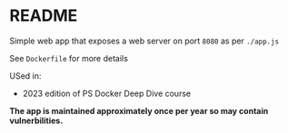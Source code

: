 # README

Simple web app that exposes a web server on port `8080` as per `./app.js`

See `Dockerfile` for more details

USed in:
- 2023 edition of PS Docker Deep Dive course

**The app is maintained approximately once per year so may contain vulnerbilities.**

